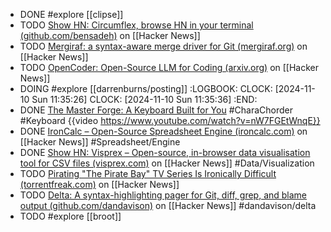 - DONE #explore [[clipse]]
- TODO [Show HN: Circumflex, browse HN in your terminal (github.com/bensadeh)](https://news.ycombinator.com/item?id=33192518) on [[Hacker News]]
- TODO [Mergiraf: a syntax-aware merge driver for Git (mergiraf.org)](https://news.ycombinator.com/item?id=42093756) on [[Hacker News]]
- TODO [OpenCoder: Open-Source LLM for Coding (arxiv.org)](https://news.ycombinator.com/item?id=42095580) on [[Hacker News]]
- DOING #explore [[darrenburns/posting]]
  :LOGBOOK:
  CLOCK: [2024-11-10 Sun 11:35:26]
  CLOCK: [2024-11-10 Sun 11:35:36]
  :END:
- DONE [The Master Forge: A Keyboard Built for You](https://www.kickstarter.com/projects/charachorder/the-master-forge-a-keyboard-built-for-you) #CharaChorder #Keyboard
  {{video https://www.youtube.com/watch?v=nW7FGEtWnqE}}
- DONE [IronCalc – Open-Source Spreadsheet Engine (ironcalc.com)](https://news.ycombinator.com/item?id=42095292) on [[Hacker News]] #Spreadsheet/Engine
- DONE [Show HN: Visprex – Open-source, in-browser data visualisation tool for CSV files (visprex.com)](https://news.ycombinator.com/item?id=42096837) on [[Hacker News]] #Data/Visualization
- TODO [Pirating "The Pirate Bay" TV Series Is Ironically Difficult (torrentfreak.com)](https://news.ycombinator.com/item?id=42088731) on [[Hacker News]]
- TODO [Delta: A syntax-highlighting pager for Git, diff, grep, and blame output (github.com/dandavison)](https://news.ycombinator.com/item?id=42091365) on [[Hacker News]] #dandavison/delta
- TODO #explore [[broot]]